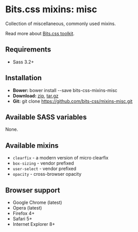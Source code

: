 Bits.css mixins: misc
===========

Collection of miscellaneous, commonly used mixins.

Read more about [Bits.css toolkit](https://github.com/bits-css/bits.css).

## Requirements

* Sass 3.2+

## Installation

* __Bower:__ bower install --save bits-css-mixins-misc
* __Download:__ [zip](https://github.com/bits-css/mixins-misc/zipball/master), [tar.gz](https://github.com/bits-css/mixins-misc/tarball/master)
* __Git:__ git clone https://github.com/bits-css/mixins-misc.git

## Available SASS variables

None.

## Available mixins

* `clearfix` - a modern version of micro clearfix
* `box-sizing` - vendor prefixed
* `user-select` - vendor prefixed
* `opacity` - cross-browser opacity

## Browser support

* Google Chrome (latest)
* Opera (latest)
* Firefox 4+
* Safari 5+
* Internet Explorer 8+